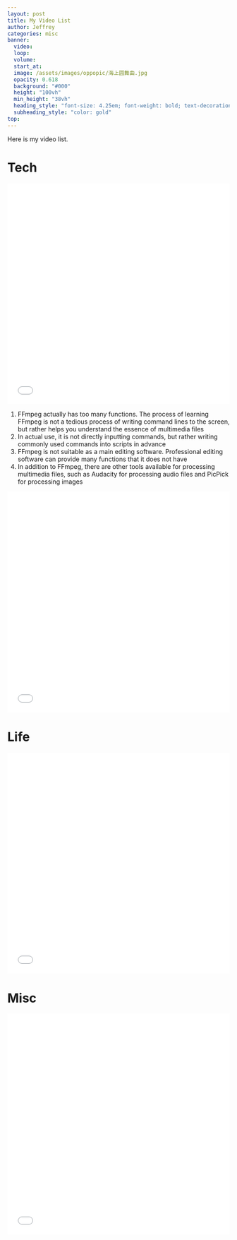 ```yaml
---
layout: post
title: My Video List
author: Jeffrey
categories: misc
banner:
  video:
  loop: 
  volume: 
  start_at: 
  image: /assets/images/oppopic/海上圆舞曲.jpg
  opacity: 0.618
  background: "#000"
  height: "100vh"
  min_height: "38vh"
  heading_style: "font-size: 4.25em; font-weight: bold; text-decoration: underline"
  subheading_style: "color: gold"
top:
---
```


Here is my video list.


# Tech

<iframe src="//player.bilibili.com/player.html?aid=470860280&bvid=BV1AT411J7cH&cid=770020454&p=1&high_quality=1&danmaku=0" allowfullscreen="allowfullscreen" width="100%" height="500" scrolling="no" frameborder="0" sandbox="allow-top-navigation allow-same-origin allow-forms allow-scripts"></iframe>



1. FFmpeg actually has too many functions. The process of learning FFmpeg is not a tedious process of writing command lines to the screen, but rather helps you understand the essence of multimedia files
2. In actual use, it is not directly inputting commands, but rather writing commonly used commands into scripts in advance
3. FFmpeg is not suitable as a main editing software. Professional editing software can provide many functions that it does not have
4. In addition to FFmpeg, there are other tools available for processing multimedia files, such as Audacity for processing audio files and PicPick for processing images



<iframe src="//player.bilibili.com/player.html?aid=961525463&bvid=BV1zH4y1U7jG&cid=1284252062&p=1&high_quality=1&danmaku=0" allowfullscreen="allowfullscreen" width="100%" height="500" scrolling="no" frameborder="0" sandbox="allow-top-navigation allow-same-origin allow-forms allow-scripts"></iframe>



# Life

<iframe src="//player.bilibili.com/player.html?aid=313751697&bvid=BV1GP411d7Hr&cid=1133151854&p=1&high_quality=1&danmaku=0" allowfullscreen="allowfullscreen" width="100%" height="500" scrolling="no" frameborder="0" sandbox="allow-top-navigation allow-same-origin allow-forms allow-scripts"></iframe>


# Misc
<iframe src="//player.bilibili.com/player.html?aid=274315828&bvid=BV1pF411f7yD&cid=1222550989&p=1&high_quality=1&danmaku=0" allowfullscreen="allowfullscreen" width="100%" height="500" scrolling="no" frameborder="0" sandbox="allow-top-navigation allow-same-origin allow-forms allow-scripts"></iframe>
